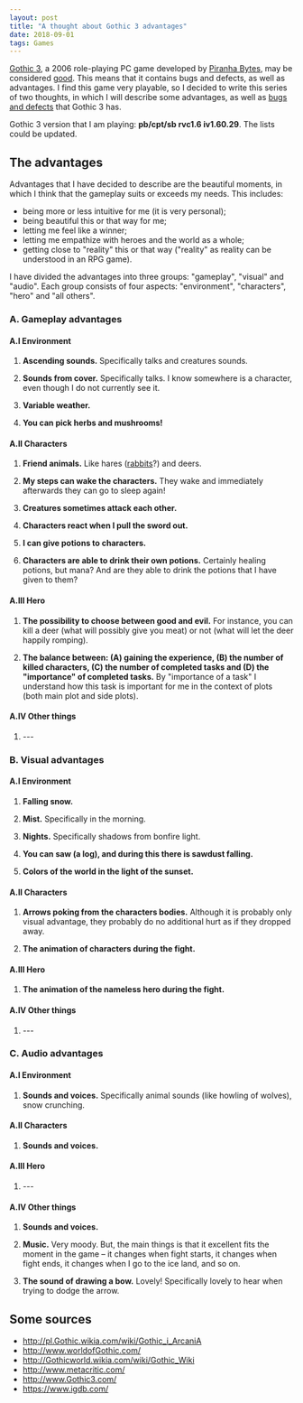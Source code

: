 ```yaml
---
layout: post
title: "A thought about Gothic 3 advantages"
date: 2018-09-01
tags: Games
---
```


[Gothic 3](http://www.Gothic3.com/), a 2006 role-playing PC game developed by [Piranha Bytes](https://www.igdb.com/companies/piranha-bytes), may be considered [good](http://www.metacritic.com/game/pc/Gothic-3). This means that it contains bugs and defects, as well as advantages. I find this game very playable, so I decided to write this series of two thoughts, in which I will describe some advantages, as well as [bugs and defects]() that Gothic 3 has.

Gothic 3 version that I am playing: **pb/cpt/sb rvc1.6 iv1.60.29**. The lists could be updated.

## The advantages

Advantages that I have decided to describe are the beautiful moments, in which I think that the gameplay suits or exceeds my needs. This includes:
- being more or less intuitive for me (it is very personal);
- being beautiful this or that way for me;
- letting me feel like a winner;
- letting me empathize with heroes and the world as a whole;
- getting close to "reality" this or that way ("reality" as reality can be understood in an RPG game).

I have divided the advantages into three groups: "gameplay", "visual" and "audio". Each group consists of four aspects: "environment", "characters", "hero" and "all others".

### A. Gameplay advantages

#### A.I Environment

1. **Ascending sounds.** Specifically talks and creatures sounds.

2. **Sounds from cover.** Specifically talks. I know somewhere is a character, even though I do not currently see it.

3. **Variable weather.**

4. **You can pick herbs and mushrooms!**

#### A.II Characters

1. **Friend animals.** Like hares ([rabbits](http://www.worldofGothic.com/Gothic3/?go=g3insert_animals)?) and deers.

2. **My steps can wake the characters.** They wake and immediately afterwards they can go to sleep again!

3. **Creatures sometimes attack each other.**

4. **Characters react when I pull the sword out.**

5. **I can give potions to characters.**

6. **Characters are able to drink their own potions.** Certainly healing potions, but mana? And are they able to drink the potions that I have given to them?

#### A.III Hero

1. **The possibility to choose between good and evil.** For instance, you can kill a deer (what will possibly give you meat) or not (what will let the deer happily romping).

2. **The balance between: (A) gaining the experience, (B) the number of killed characters, (C) the number of completed tasks and (D) the "importance" of completed tasks.** By "importance of a task" I understand how this task is important for me in the context of plots (both main plot and side plots).

#### A.IV Other things

1. \-\-\-

### B. Visual advantages

#### A.I Environment

1. **Falling snow.**

2. **Mist.** Specifically in the morning.

3. **Nights.** Specifically shadows from bonfire light.

4. **You can saw (a log), and during this there is sawdust falling.**

5. **Colors of the world in the light of the sunset.**

#### A.II Characters

1. **Arrows poking from the characters bodies.** Although it is probably only visual advantage, they probably do no additional hurt as if they dropped away.

2. **The animation of characters during the fight.**

#### A.III Hero

1. **The animation of the nameless hero during the fight.**

#### A.IV Other things

1. \-\-\-

### C. Audio advantages

#### A.I Environment

1. **Sounds and voices.** Specifically animal sounds (like howling of wolves), snow crunching.

#### A.II Characters

1. **Sounds and voices.**

#### A.III Hero

1. \-\-\-

#### A.IV Other things

1. **Sounds and voices.**

2. **Music.** Very moody. But, the main things is that it excellent fits the moment in the game – it changes when fight starts, it changes when fight ends, it changes when I go to the ice land, and so on.

3. **The sound of drawing a bow.** Lovely! Specifically lovely to hear when trying to dodge the arrow.

## Some sources

- http://pl.Gothic.wikia.com/wiki/Gothic_i_ArcaniA
- http://www.worldofGothic.com/
- http://Gothicworld.wikia.com/wiki/Gothic_Wiki
- http://www.metacritic.com/
- http://www.Gothic3.com/
- https://www.igdb.com/